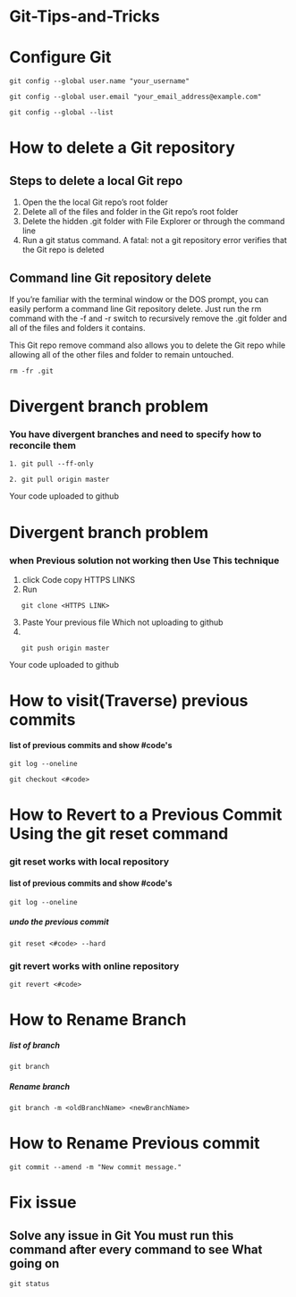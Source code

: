 # Git-Tips-and-Tricks

# Configure Git   
```
git config --global user.name "your_username"
```
```
git config --global user.email "your_email_address@example.com"
```
```
git config --global --list
```










# How to delete a Git repository
## Steps to delete a local Git repo
1. Open the the local Git repo’s root folder
1. Delete all of the files and folder in the Git repo’s root folder
1. Delete the hidden .git folder with File Explorer or through the command line
1. Run a git status command. A fatal: not a git repository error verifies that the Git repo is deleted

## Command line Git repository delete

If you’re familiar with the terminal window or the DOS prompt, you can easily perform a command line Git repository delete. Just run the rm command with the -f and -r switch to recursively remove the .git folder and all of the files and folders it contains.

This Git repo remove command also allows you to delete the Git repo while allowing all of the other files and folder to remain untouched.

```
rm -fr .git

```
# Divergent branch problem <First solution>
### You have divergent branches and need to specify how to reconcile them
```
1. git pull --ff-only
```
```
2. git pull origin master
```
Your code uploaded to github
# Divergent branch problem <Second solution>
### when Previous solution not working then Use This technique

1. click Code copy HTTPS LINKS
2. Run
```
   git clone <HTTPS LINK>
```
3. Paste Your previous file Which not uploading to github
4. 
```
   git push origin master
```
Your code uploaded to github

# How to visit(Traverse) previous commits
#### list of previous commits and show #code's
```
git log --oneline
```
```
git checkout <#code>
```
# How to Revert to a Previous Commit Using the git reset command
### git reset works with local repository

#### list of previous commits and show #code's
```
git log --oneline
```
##### undo the previous commit 
```
git reset <#code> --hard
```
### git revert works with online repository
``` 
git revert <#code>
```
# How to Rename Branch
##### list of branch
```
git branch
```
##### Rename branch
```
git branch -m <oldBranchName> <newBranchName>
```

# How to Rename Previous commit 
```
git commit --amend -m "New commit message."

```
# Fix issue
## Solve any issue in Git You must run this command after every command to see What going on
```
git status
```

















